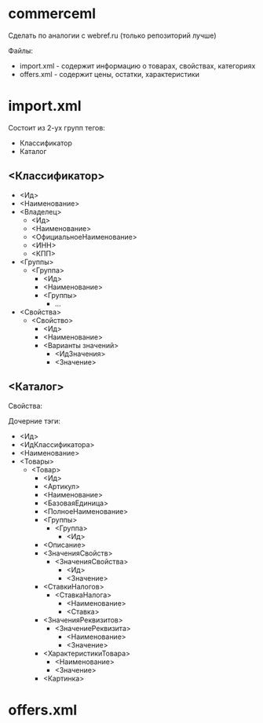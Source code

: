 # commerceml

Сделать по аналогии с webref.ru (только репозиторий лучше)

Файлы:
- import.xml - содержит информацию о товарах, свойствах, категориях
- offers.xml - содержит цены, остатки, характеристики

# import.xml

Состоит из 2-ух групп тегов:
- Классификатор
- Каталог

## <Классификатор>

- <Ид>
- <Наименование>
- <Владелец>
	- <Ид>
	- <Наименование>
	- <ОфициальноеНаименование>
	- <ИНН>
	- <КПП>
- <Группы>
	- <Группа>
		- <Ид>
		- <Наименование>
		- <Группы>
			- ...
- <Свойства>
	- <Свойство>
		- <Ид>
		- <Наименование>
		- <Варианты значений>
			- <ИдЗначения>
			- <Значение>

## <Каталог>

Свойства:

Дочерние тэги:
- <Ид>
- <ИдКлассификатора>
- <Наименование>
- <Товары>
	- <Товар>
		- <Ид>
		- <Артикул>
		- <Наименование>
		- <БазоваяЕдиница>
		- <ПолноеНаименование>
		- <Группы>
			- <Группа>
				- <Ид>
		- <Описание>
		- <ЗначенияСвойств>
			- <ЗначенияСвойства>
				- <Ид>
				- <Значение>
		- <СтавкиНалогов>
			- <СтавкаНалога>
				- <Наименование>
				- <Ставка>
		- <ЗначенияРеквизитов>
			- <ЗначениеРеквизита>
				- <Наименование>
				- <Значение>
		- <ХарактеристикиТовара>
			- <Наименование>
			- <Значение>
		- <Картинка>

# offers.xml

